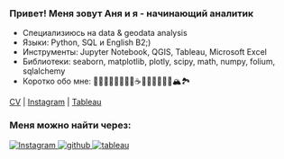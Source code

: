 ### Привет! Меня зовут Аня и я - начинающий аналитик

- Специализиюсь на data & geodata analysis
- Языки: Python, SQL и English B2;)
- Инструменты: Jupyter Notebook, QGIS, Tableau, Microsoft Excel
- Библиотеки: seaborn, matplotlib, plotly, scipy, math, numpy, folium, sqlalchemy
- Коротко обо мне: 🐢🦮🌱🪷🌙🥗🍕🍣☕️🤸🏽‍♀️🧘🏽‍♀️🏔️🏞️

[CV](https://drive.google.com/file/d/1Z1kcXs1Y_VJgYhf89g5LuQF873dchFdV/view?usp=sharing) | [Instagram](https://www.instagram.com/ania_ivy/) | [Tableau](https://public.tableau.com/app/profile/ania.prokosheva)

### Меня можно найти через:
<a href="https://www.instagram.com/ania_ivy/">
  <img src="https://img.shields.io/badge/Instagram-black?style=for-the-badge&logo=instagram&logoColor=white" alt="Instagram"/>
</a>
<a href="https://www.instagram.com/ania_ivy/">
  <img src="https://img.shields.io/badge/GitHub-black?style=for-the-badge&logo=github&logoColor=white" alt="github"/>
</a>
<a href="https://public.tableau.com/app/profile/ania.prokosheva">
  <img src="https://img.shields.io/badge/Tableau-black?style=for-the-badge&logo=Tableau&logoColor=white" alt="tableau"/>
</a>
